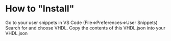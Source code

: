 # How to "Install"
Go to your user snippets in VS Code (File=>Preferences=>User Snippets)
Search for and choose VHDL.
Copy the contents of this VHDL.json into your VHDL.json
